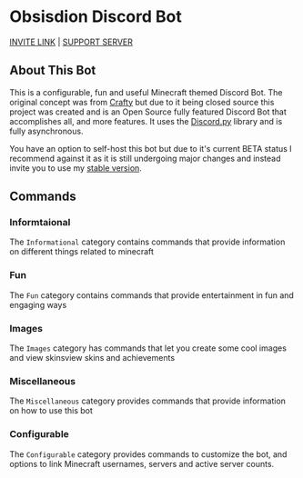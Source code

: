 # Obsisdion Discord Bot

[INVITE LINK](https://discordapp.com/oauth2/authorize?client_id=691589447074054224&scope=bot&permissions=314448) | [SUPPORT SERVER](https://discord.gg/invite/7BRD7s6)

## About This Bot

This is a configurable, fun and useful Minecraft themed Discord Bot. The original concept was from [Crafty](https://www.craftybot.xyz) but due to it being closed source this project was created and is an Open Source fully featured Discord Bot that accomplishes all, and more features. It uses the [Discord.py](https://github.com/Rapptz/discord.py) library and is fully asynchronous.

You have an option to self-host this bot but due to it's current BETA status I recommend against it as it is still undergoing major changes and instead invite you to use my [stable version](https://discordapp.com/oauth2/authorize?client_id=691589447074054224&scope=bot&permissions=314448).

## Commands

### Informtaional

The `Informational` category contains commands that provide information on different things related to minecraft

### Fun

The `Fun` category contains commands that provide entertainment in fun and engaging ways

### Images

The `Images` category has commands that let you create some cool images and view skinsview skins and achievements

### Miscellaneous

The `Miscellaneous` category provides commands that provide information on how to use this bot

### Configurable

The `Configurable` category provides commands to customize the bot, and options to link Minecraft usernames, servers and active server counts.